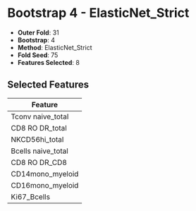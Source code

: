# Bootstrap 4 - ElasticNet_Strict

- **Outer Fold**: 31
- **Bootstrap**: 4
- **Method**: ElasticNet_Strict
- **Fold Seed**: 75
- **Features Selected**: 8

## Selected Features

| Feature |
|---------|
| Tconv naive_total |
| CD8 RO DR_total |
| NKCD56hi_total |
| Bcells naive_total |
| CD8 RO DR_CD8 |
| CD14mono_myeloid |
| CD16mono_myeloid |
| Ki67_Bcells |
